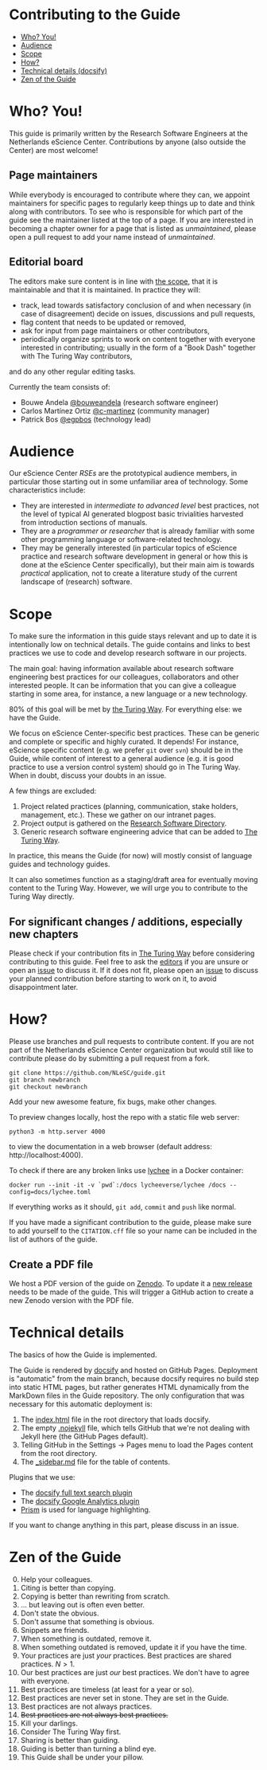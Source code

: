 # Contributing to the Guide
- [Who? You!](#who_you)
- [Audience](#audience)
- [Scope](#scope)
- [How?](#how)
- [Technical details (docsify)](#technical-details)
- [Zen of the Guide](#zen-of-the-guide)


# Who? You!

This guide is primarily written by the Research Software Engineers at the Netherlands eScience Center.
Contributions by anyone (also outside the Center) are most welcome!

## Page maintainers

While everybody is encouraged to contribute where they can, we appoint maintainers for specific pages to regularly keep things up to date and think along with contributors.
To see who is responsible for which part of the guide see the maintainer listed at the top of a page.
If you are interested in becoming a chapter owner for a page that is listed as *unmaintained*, please open a pull request to add your name instead of *unmaintained*.

## Editorial board

The editors make sure content is in line with [the scope](#scope), that it is maintainable and that it is maintained.
In practice they will:
- track, lead towards satisfactory conclusion of and when necessary (in case of disagreement) decide on issues, discussions and pull requests,
- flag content that needs to be updated or removed,
- ask for input from page maintainers or other contributors,
- periodically organize sprints to work on content together with everyone interested in contributing; usually in the form of a "Book Dash" together with The Turing Way contributors,

and do any other regular editing tasks.

Currently the team consists of:
- Bouwe Andela [@bouweandela](https://github.com/bouweandela) (research software engineer)
- Carlos Martínez Ortiz [@c-martinez](https://github.com/c-martinez) (community manager)
- Patrick Bos [@egpbos](https://github.com/egpbos) (technology lead)



# Audience

Our eScience Center _RSEs_ are the prototypical audience members, in particular those starting out in some unfamiliar area of technology.
Some characteristics include:
- They are interested in _intermediate to advanced level_ best practices, not the level of typical AI generated blogpost basic trivialities harvested from introduction sections of manuals.
- They are a _programmer or researcher_ that is already familiar with some other programming language or software-related technology.
- They may be generally interested (in particular topics of eScience practice and research software development in general or how this is done at the eScience Center specifically), but their main aim is towards _practical_ application, not to create a literature study of the current landscape of (research) software.


# Scope

To make sure the information in this guide stays relevant and up to date it is intentionally low on technical details.
The guide contains and links to best practices we use to code and develop research software in our projects.

The main goal: having information available about research software engineering best practices for our colleagues, collaborators and other interested people.
It can be information that you can give a colleague starting in some area, for instance, a new language or a new technology.

80% of this goal will be met by [the Turing Way](https://the-turing-way.netlify.app/).
For everything else: we have the Guide.

We focus on eScience Center-specific best practices.
These can be generic and complete or specific and highly curated.
It depends!
For instance, eScience specific content (e.g. we prefer `git` over `svn`) should be in the Guide, while content of interest to a general audience (e.g. it is good practice to use a version control system) should go in The Turing Way.
When in doubt, discuss your doubts in an issue.

A few things are excluded:

1. Project related practices (planning, communication, stake holders, management, etc.). These we gather on our intranet pages.
2. Project output is gathered on the [Research Software Directory](https://research-software-directory.org/).
3. Generic research software engineering advice that can be added to [The Turing Way](https://github.com/the-turing-way/the-turing-way).

In practice, this means the Guide (for now) will mostly consist of language guides and technology guides.

It can also sometimes function as a staging/draft area for eventually moving content to the Turing Way.
However, we will urge you to contribute to the Turing Way directly.


## For significant changes / additions, especially new chapters
Please check if your contribution fits in [The Turing Way](https://github.com/the-turing-way/the-turing-way) before considering contributing to this guide.
Feel free to ask the [editors](#editorial-board) if you are unsure or open an [issue](https://github.com/NLeSC/guide/issues) to discuss it.
If it does not fit, please open an [issue](https://github.com/NLeSC/guide/issues) to discuss your planned contribution before starting to work on it, to avoid disappointment later.


# How?

Please use branches and pull requests to contribute content. If you are not part of the Netherlands eScience Center organization but would still like to contribute please do by submitting a pull request from a fork.

```shell
git clone https://github.com/NLeSC/guide.git
git branch newbranch
git checkout newbranch
```

Add your new awesome feature, fix bugs, make other changes.

To preview changes locally, host the repo with a static file web server:

```shell
python3 -m http.server 4000
```

to view the documentation in a web browser (default address: http://localhost:4000).

To check if there are any broken links use [lychee](https://github.com/lycheeverse/lychee) in a Docker container:

```shell
docker run --init -it -v `pwd`:/docs lycheeverse/lychee /docs --config=docs/lychee.toml
```

If everything works as it should, ``git add``, ``commit`` and ``push`` like normal.

If you have made a significant contribution to the guide, please make sure to add yourself to the `CITATION.cff` file so your name can be included in the list of authors of the guide.

## Create a PDF file

We host a PDF version of the guide on [Zenodo](https://doi.org/10.5281/zenodo.4020565).
To update it a [new release](https://github.com/NLeSC/guide/releases) needs to be made of the guide. This will trigger a GitHub action to create a new Zenodo version with the PDF file.


# Technical details

The basics of how the Guide is implemented.

The Guide is rendered by [docsify](https://docsify.js.org) and hosted on GitHub Pages.
Deployment is "automatic" from the main branch, because docsify requires no build step into static HTML pages, but rather generates HTML dynamically from the MarkDown files in the Guide repository.
The only configuration that was necessary for this automatic deployment is:
1. The [index.html](https://github.com/NLeSC/guide/blob/main/index.html) file in the root directory that loads docsify.
2. The empty [.nojekyll](https://github.com/NLeSC/guide/blob/main/.nojekyll) file, which tells GitHub that we're not dealing with Jekyll here (the GitHub Pages default).
3. Telling GitHub in the Settings -> Pages menu to load the Pages content from the root directory.
4. The [_sidebar.md](https://github.com/NLeSC/guide/blob/main/_sidebar.md) file for the table of contents.

Plugins that we use:
- The [docsify full text search plugin](https://docsify.js.org/#/plugins?id=full-text-search)
- The [docsify Google Analytics plugin](https://docsify.js.org/#/plugins?id=google-analytics)
- [Prism](https://docsify.js.org/#/language-highlight) is used for language highlighting.

If you want to change anything in this part, please discuss in an issue.


# Zen of the Guide

0. Help your colleagues.
1. Citing is better than copying.
2. Copying is better than rewriting from scratch.
3. ... but leaving out is often even better.
4. Don't state the obvious.
5. Don't assume that something is obvious.
6. Snippets are friends.
7. When something is outdated, remove it.
8. When something outdated is removed, update it if you have the time.
9. Your practices are just _your_ practices. Best practices are shared practices. $N>1$.
10. Our best practices are just _our_ best practices. We don't have to agree with everyone.
11. Best practices are timeless (at least for a year or so).
12. Best practices are never set in stone. They are set in the Guide.
13. Best practices are not always practices.
14. ~~Best practices are not always best practices.~~
15. Kill your darlings.
16. Consider The Turing Way first.
17. Sharing is better than guiding.
18. Guiding is better than turning a blind eye.
19. This Guide shall be under your pillow.
